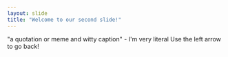 ```yaml
---
layout: slide
title: "Welcome to our second slide!"
---
```

"a quotation or meme and witty caption" - I'm very literal
Use the left arrow to go back!
